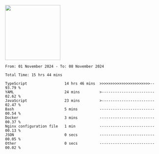 <img height="180em" src="https://github-readme-stats-eight-theta.vercel.app/api?username=bkundev&show_icons=true&theme=radical&include_all_commits=true&count_private=true"/>
<!--START_SECTION:waka-->

```all_time
From: 01 November 2024 - To: 08 November 2024

Total Time: 15 hrs 44 mins

TypeScript                 14 hrs 46 mins  >>>>>>>>>>>>>>>>>>>>>>>--   93.79 %
YAML                       24 mins         >------------------------   02.62 %
JavaScript                 23 mins         >------------------------   02.47 %
Bash                       5 mins          -------------------------   00.54 %
Docker                     3 mins          -------------------------   00.37 %
Nginx configuration file   1 min           -------------------------   00.13 %
JSON                       0 secs          -------------------------   00.05 %
Other                      0 secs          -------------------------   00.02 %
```

<!--END_SECTION:waka-->